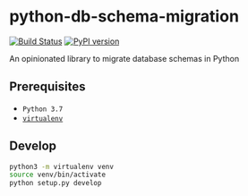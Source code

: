 # python-db-schema-migration
[![Build Status](https://travis-ci.org/k-t-corp/python-db-schema-migration.svg?branch=master)](https://travis-ci.org/k-t-corp/python-db-schema-migration)
[![PyPI version](https://badge.fury.io/py/kt_python_db_schema_migration.svg)](https://badge.fury.io/py/kt_python_db_schema_migration)

An opinionated library to migrate database schemas in Python

## Prerequisites
* `Python 3.7`
* [`virtualenv`](https://packaging.python.org/guides/installing-using-pip-and-virtualenv/)

## Develop
```bash
python3 -m virtualenv venv
source venv/bin/activate
python setup.py develop
```
